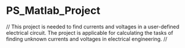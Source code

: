 # PS_Matlab_Project
//
This project is needed to find currents and voltages in a user-defined electrical circuit.
The project is applicable for calculating the tasks of finding unknown currents and voltages in electrical engineering.
//
